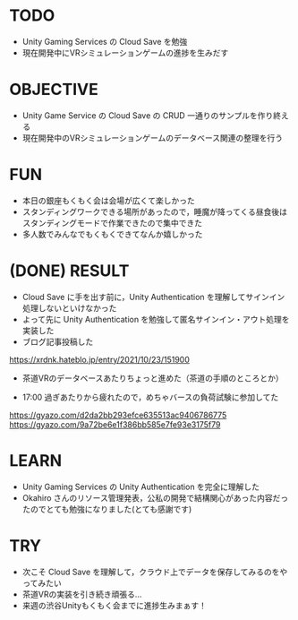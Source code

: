 # TODO

- Unity Gaming Services の Cloud Save を勉強
- 現在開発中にVRシミュレーションゲームの進捗を生みだす

# OBJECTIVE

- Unity Game Service の Cloud Save の CRUD 一通りのサンプルを作り終える
- 現在開発中のVRシミュレーションゲームのデータベース関連の整理を行う

# FUN 

- 本日の銀座もくもく会は会場が広くて楽しかった
- スタンディングワークできる場所があったので，睡魔が降ってくる昼食後はスタンディングモードで作業できたので集中できた
- 多人数でみんなでもくもくできてなんか嬉しかった

# (DONE) RESULT

- Cloud Save に手を出す前に，Unity Authentication を理解してサインイン処理しないといけなかった
- よって先に Unity Authentication を勉強して匿名サインイン・アウト処理を実装した
- ブログ記事投稿した

https://xrdnk.hateblo.jp/entry/2021/10/23/151900

- 茶道VRのデータベースあたりちょっと進めた（茶道の手順のところとか）

- 17:00 過ぎあたりから疲れたので，めちゃバースの負荷試験に参加してた

https://gyazo.com/d2da2bb293efce635513ac9406786775 
</br>
https://gyazo.com/9a72be6e1f386bb585e7fe93e3175f79

# LEARN 

- Unity Gaming Services の Unity Authentication を完全に理解した
- Okahiro さんのリソース管理発表，公私の開発で結構関心があった内容だったのでとても勉強になりました(とても感謝です)

# TRY

- 次こそ Cloud Save を理解して，クラウド上でデータを保存してみるのをやってみたい
- 茶道VRの実装を引き続き頑張る…
- 来週の渋谷Unityもくもく会までに進捗生みまぁす！

